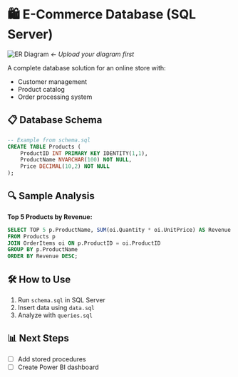 # 🛍️ E-Commerce Database (SQL Server)

![ER Diagram](er-diagram.png) *← Upload your diagram first*

A complete database solution for an online store with:
- Customer management
- Product catalog
- Order processing system

## 📋 Database Schema
```sql
-- Example from schema.sql
CREATE TABLE Products (
    ProductID INT PRIMARY KEY IDENTITY(1,1),
    ProductName NVARCHAR(100) NOT NULL,
    Price DECIMAL(10,2) NOT NULL
);
```

## 🔍 Sample Analysis
**Top 5 Products by Revenue:**
```sql
SELECT TOP 5 p.ProductName, SUM(oi.Quantity * oi.UnitPrice) AS Revenue
FROM Products p
JOIN OrderItems oi ON p.ProductID = oi.ProductID
GROUP BY p.ProductName
ORDER BY Revenue DESC;
```

## 🛠️ How to Use
1. Run `schema.sql` in SQL Server
2. Insert data using `data.sql`
3. Analyze with `queries.sql`

## 📊 Next Steps
- [ ] Add stored procedures
- [ ] Create Power BI dashboard
